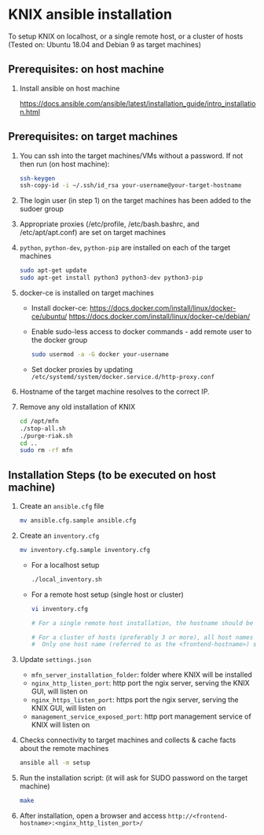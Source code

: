 <!--
   Copyright 2020 The KNIX Authors

   Licensed under the Apache License, Version 2.0 (the "License");
   you may not use this file except in compliance with the License.
   You may obtain a copy of the License at

       http://www.apache.org/licenses/LICENSE-2.0

   Unless required by applicable law or agreed to in writing, software
   distributed under the License is distributed on an "AS IS" BASIS,
   WITHOUT WARRANTIES OR CONDITIONS OF ANY KIND, either express or implied.
   See the License for the specific language governing permissions and
   limitations under the License.
-->

# KNIX ansible installation

To setup KNIX on localhost, or a single remote host, or a cluster of hosts  
(Tested on: Ubuntu 18.04 and Debian 9 as target machines)

## Prerequisites: on host machine

1. Install ansible on host machine

    <https://docs.ansible.com/ansible/latest/installation_guide/intro_installation.html>

## Prerequisites: on target machines

1. You can ssh into the target machines/VMs without a password. If not then run (on host machine):

    ```bash
    ssh-keygen
    ssh-copy-id -i ~/.ssh/id_rsa your-username@your-target-hostname
    ```

2. The login user (in step 1) on the target machines has been added to the sudoer group

3. Appropriate proxies (/etc/profile, /etc/bash.bashrc, and /etc/apt/apt.conf) are set on target machines

4. `python`, `python-dev`, `python-pip` are installed on each of the target machines

    ```bash
    sudo apt-get update
    sudo apt-get install python3 python3-dev python3-pip
    ```

5. docker-ce is installed on target machines

    * Install docker-ce:
    <https://docs.docker.com/install/linux/docker-ce/ubuntu/>
    <https://docs.docker.com/install/linux/docker-ce/debian/>

    * Enable sudo-less access to docker commands - add remote user to the docker group

        ```bash
        sudo usermod -a -G docker your-username
        ```

    * Set docker proxies by updating `/etc/systemd/system/docker.service.d/http-proxy.conf`

6. Hostname of the target machine resolves to the correct IP.

7. Remove any old installation of KNIX

    ```bash
    cd /opt/mfn
    ./stop-all.sh
    ./purge-riak.sh
    cd ..
    sudo rm -rf mfn
    ```

## Installation Steps (to be executed on host machine)

1. Create an `ansible.cfg` file

    ``` bash
    mv ansible.cfg.sample ansible.cfg
    ```

2. Create an `inventory.cfg`

    ```bash
    mv inventory.cfg.sample inventory.cfg
    ```

    * For a localhost setup

        ```bash
        ./local_inventory.sh
        ```

    * For a remote host setup (single host or cluster)

        ```bash
        vi inventory.cfg

        # For a single remote host installation, the hostname should be added to all groups.

        # For a cluster of hosts (preferably 3 or more), all host names must be added to [riak] group.
        #  Only one host name (referred to as the <frontend-hostname>) should be added for other groups [elasticsearch], [management], [frontend], and [nginx].
        ```

3. Update `settings.json`
    * `mfn_server_installation_folder`: folder where KNIX will be installed
    * `nginx_http_listen_port`: http port the ngix server, serving the KNIX GUI, will listen on
    * `nginx_https_listen_port`: https port the ngix server, serving the KNIX GUI, will listen on
    * `management_service_exposed_port`: http port management service of KNIX will listen on

4. Checks connectivity to target machines and collects & cache facts about the remote machines

    ```bash
    ansible all -m setup
    ```

5. Run the installation script: (it will ask for SUDO password on the target machine)

    ```bash
    make
    ```

6. After installation, open a browser and access `http://<frontend-hostname>:<nginx_http_listen_port>/`
